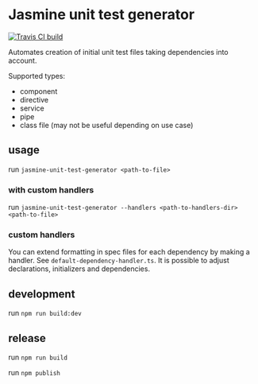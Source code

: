 # Jasmine unit test generator

[![Travis CI build](https://travis-ci.org/fdim/jasmine-unit-test-generator.svg)](https://travis-ci.org/fdim/jasmine-unit-test-generator)

Automates creation of initial unit test files taking dependencies into account.

Supported types:

* component
* directive
* service
* pipe
* class file (may not be useful depending on use case)

## usage

run `jasmine-unit-test-generator <path-to-file>`

### with custom handlers

run `jasmine-unit-test-generator --handlers <path-to-handlers-dir> <path-to-file>`

### custom handlers

You can extend formatting in spec files for each dependency by making a handler. See `default-dependency-handler.ts`.
It is possible to adjust declarations, initializers and dependencies. 

## development

run `npm run build:dev`

## release

run `npm run build`

run `npm publish`
